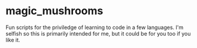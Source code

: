 magic_mushrooms
===============

Fun scripts for the priviledge of learning to code in a few languages. I'm selfish so this is primarily intended for me, but it could be for you too if you like it.
